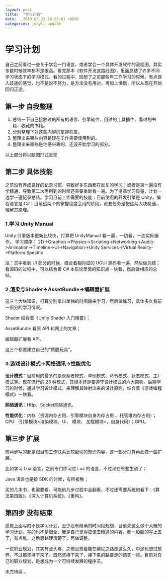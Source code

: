```yaml
---
layout: post
title:  "学习计划"
date:   2018-05-23 18:02:01 +0800
categories: jekyll update
---
```

# 学习计划

自己之前看过一些关于学会一门语言，或者学会一个具体开发软件的流程图，其实多数时候效率都不是很高。看完那本《软件开发这路线图》，里面总结了许多不同学习状态下的学习模式。看的过程中，回想了之前那些年工作学习的时候，有点误入歧途的感觉，也不是说不努力，是方法没有用对，再加上懒惰，所以从现在开始回归正途。

## 第一步 自我整理

1. 总结一下自己接触过的所有的语言、引擎软件、用过的工具插件、看过的书籍、收藏的书籍。
2. 分别整理下对这些内容的掌握程度。
3. 整理出来哪些内容是现在工作需要使用到的。
4. 整理出来哪些是你感兴趣的，还没开始学习的部分。

以上部分将以脑图形式呈现

## 第二步 具体技能

之前没有养成良好的记录习惯，导致好多东西都在反复的学习；或者是第一遍没有学精通，导致第二次再用到的时候还需要重新看一遍。为了提高学习质量，计划一边学一遍记录总结。学习目前工作需要的技能：目前使用的开发引擎是 Unity，编程语言是 C#；目前这两个的掌握程度会用的阶段，首要任务是把这两大块精通，理解其原理。

### 1.学习 Unity Manual

Unity 引擎版本更新比较快，打算把 UnityManual 看一遍，一边看，一边实际操作。
学习顺序：
2D->Graphics->Physics->Scripting->Networking->Audio->Animation->Timeline->UI->Navigation->Unity Services->Virtual Reality->Platform Specific

注：其中看到 UI 部分的时候，结合着相对应的 UGUI 源码看一遍，然后做总结；看源码的过程中，可以结合着 C# 本质论里面的知识点一块看，然后做相应的总结。

### 2.渲染与Shader->AssetBundle->编辑器扩展

 这三个大块知识，打算分别拿出单独的时间段来学习，然后做练习，具体多久看前一部分的学习情况。

Shader 结合着《Unity Shader 入门精要》；

AssetBundle 看原 API 和网上的文章；

编辑器扩展看 API。

这三个都要建立自己的“质脆玩具”。

### 3.游戏设计模式->网络通讯->性能优化

**设计模式**：目前用的最多的是观察者模式、单例模式、命令模式、状态模式、工厂模式等。现在流行的 23 种模式，其根本还是要遵守设计模式的六大原则。后期学习的时候，通过学习设计模式，来理解其映射出来的设计原则，结合着《游戏编程模式》一块看。

**网络通讯**：Http、Socket网络通讯。

**性能优化**：内存（资源内存占用、引擎模块自身内存占用 、托管堆内存占用）；CPU （引擎模块<渲染模块、UI、 模块、 加载模块>，自身代码）；GPU。

## 第三步 扩展

前两步写的都是跟目前工作联系比较密切的知识内容，这一部分打算再此做一些扩展。

比如学习 Lua 语言，之前专门练习过 Lua 的语言，不过现在有些生疏了；

Java 语言也是接 SDK 的时候，有所接触；

买的几本书，也需要看，可能前几步过程中会翻看，不过还需要系统的看下：《算法第四版》、《深入计算机系统》、《重构》。

## 第四步 没有结束

感觉上面写的不是学习计划，至少没有精确的时间段规划，目前先这么做个大概的学习计划，写的也不是很全，我是自己觉得应该去精通的内容，都一股脑的写上去了，有点乱。之后思路理清楚了，再做调整。

一说职业规划，其实有点头疼，之前没想着能在编程之路走这么久，中途也想过放弃，不过都坚持下来了。既然坚持下来了，接下来的路要走的踏实一些。目前对自己的职业规划，是想成为一个可持续发展的程序员。

未完待续...